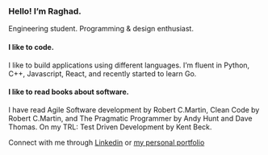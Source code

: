 ### Hello! I’m Raghad.

Engineering student. Programming & design enthusiast.
#### I like to code.
I like to build applications using different languages. I’m fluent in Python, C++, Javascript, React, and recently started to learn Go.

#### I like to read books about software.
I have read Agile Software development by Robert C.Martin, Clean Code by Robert C.Martin, and The Pragmatic Programmer by Andy Hunt and Dave Thomas. On my TRL: Test Driven Development by Kent Beck. 

Connect with me through [Linkedin](https://www.linkedin.com/in/raghadasfour/) or [my personal portfolio](https://raghadasfour.com/)
